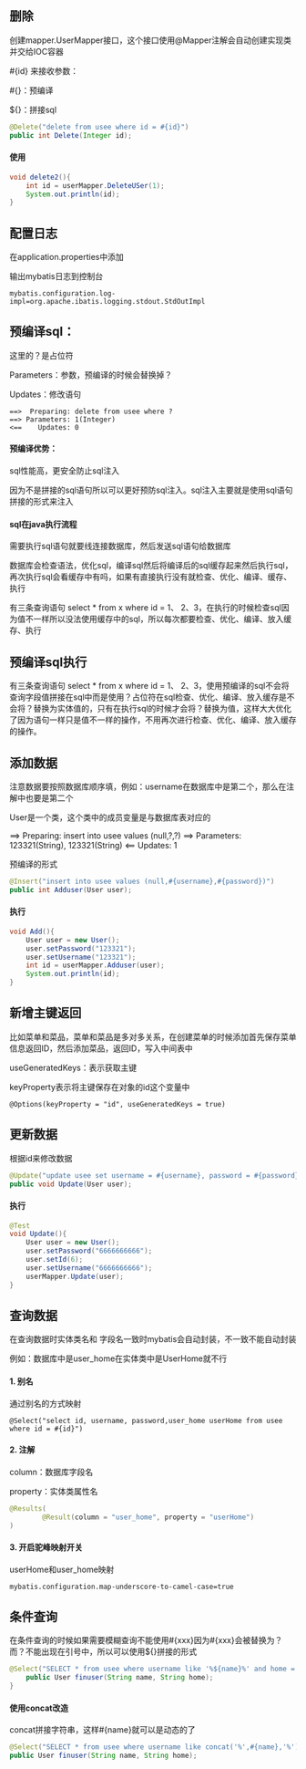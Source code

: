 ## 删除

创建mapper.UserMapper接口，这个接口使用@Mapper注解会自动创建实现类并交给IOC容器

#{id} 来接收参数：

#{}：预编译

${}：拼接sql

```java
@Delete("delete from usee where id = #{id}")
public int Delete(Integer id);
```

#### 使用

```java
void delete2(){
    int id = userMapper.DeleteUSer(1);
    System.out.println(id);
}
```

## 配置日志

在application.properties中添加

输出mybatis日志到控制台

```properties
mybatis.configuration.log-impl=org.apache.ibatis.logging.stdout.StdOutImpl
```

## 预编译sql：

这里的？是占位符

Parameters：参数，预编译的时候会替换掉？

 Updates：修改语句 

```
==>  Preparing: delete from usee where ?
==> Parameters: 1(Integer)
<==    Updates: 0
```

#### 预编译优势：

sql性能高，更安全防止sql注入

因为不是拼接的sql语句所以可以更好预防sql注入。sql注入主要就是使用sql语句拼接的形式来注入

#### sql在java执行流程

需要执行sql语句就要线连接数据库，然后发送sql语句给数据库

数据库会检查语法，优化sql，编译sql然后将编译后的sql缓存起来然后执行sql，再次执行sql会看缓存中有吗，如果有直接执行没有就检查、优化、编译、缓存、执行

有三条查询语句 select * from x  where id =  1、 2、3，在执行的时候检查sql因为值不一样所以没法使用缓存中的sql，所以每次都要检查、优化、编译、放入缓存、执行

## 预编译sql执行

有三条查询语句 select * from x  where id =  1、 2、3，使用预编译的sql不会将查询字段值拼接在sql中而是使用？占位符在sql检查、优化、编译、放入缓存是不会将？替换为实体值的，只有在执行sql的时候才会将？替换为值，这样大大优化了因为语句一样只是值不一样的操作，不用再次进行检查、优化、编译、放入缓存的操作。

## 添加数据

注意数据要按照数据库顺序填，例如：username在数据库中是第二个，那么在注解中也要是第二个

User是一个类，这个类中的成员变量是与数据库表对应的

==>  Preparing: insert into usee values (null,?,?)
==> Parameters: 123321(String), 123321(String)
<==    Updates: 1

预编译的形式

```java
@Insert("insert into usee values (null,#{username},#{password})")
public int Adduser(User user);
```

#### 执行

```java
void Add(){
    User user = new User();
    user.setPassword("123321");
    user.setUsername("123321");
    int id = userMapper.Adduser(user);
    System.out.println(id);
}
```

## 新增主键返回

比如菜单和菜品，菜单和菜品是多对多关系，在创建菜单的时候添加首先保存菜单信息返回ID，然后添加菜品，返回ID，写入中间表中

useGeneratedKeys：表示获取主键

keyProperty表示将主键保存在对象的id这个变量中

```
@Options(keyProperty = "id", useGeneratedKeys = true)
```

## 更新数据

根据id来修改数据

```java
@Update("update usee set username = #{username}, password = #{password} where id = #{id}")
public void Update(User user);
```

#### 执行

```java
@Test
void Update(){
    User user = new User();
    user.setPassword("6666666666");
    user.setId(6);
    user.setUsername("6666666666");
    userMapper.Update(user);
}
```

## 查询数据

在查询数据时实体类名和 字段名一致时mybatis会自动封装，不一致不能自动封装

例如：数据库中是user_home在实体类中是UserHome就不行

#### 1. 别名

通过别名的方式映射

```
@Select("select id, username, password,user_home userHome from usee where id = #{id}")
```

#### 2. 注解

column：数据库字段名

property：实体类属性名

```java
@Results(
        @Result(column = "user_home", property = "userHome")
)
```

####  3. 开启驼峰映射开关

userHome和user_home映射

```properties
mybatis.configuration.map-underscore-to-camel-case=true
```

## 条件查询

在条件查询的时候如果需要模糊查询不能使用#{xxx}因为#{xxx}会被替换为？而？不能出现在引号中，所以可以使用${}拼接的形式

```java
@Select("SELECT * from usee where username like '%${name}%' and home = #{home}")
    public User finuser(String name, String home);
}
```

#### 使用concat改造

concat拼接字符串，这样#{name}就可以是动态的了 

```java
@Select("SELECT * from usee where username like concat('%',#{name},'%') and home = #{home}")
public User finuser(String name, String home);
```